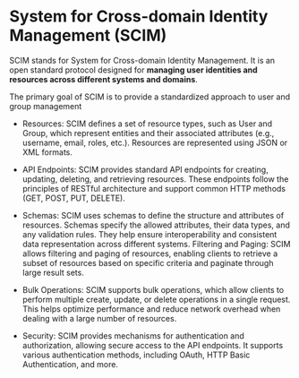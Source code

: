 # System for Cross-domain Identity Management (SCIM)
SCIM stands for System for Cross-domain Identity Management. It is an open standard protocol designed for **managing user identities and resources across different systems and domains**.

The primary goal of SCIM is to provide a standardized approach to user and group management

- Resources: SCIM defines a set of resource types, such as User and Group, which represent entities and their associated attributes (e.g., username, email, roles, etc.). Resources are represented using JSON or XML formats.


- API Endpoints: SCIM provides standard API endpoints for creating, updating, deleting, and retrieving resources. These endpoints follow the principles of RESTful architecture and support common HTTP methods (GET, POST, PUT, DELETE).


- Schemas: SCIM uses schemas to define the structure and attributes of resources. Schemas specify the allowed attributes, their data types, and any validation rules. They help ensure interoperability and consistent data representation across different systems.
Filtering and Paging: SCIM allows filtering and paging of resources, enabling clients to retrieve a subset of resources based on specific criteria and paginate through large result sets.
- Bulk Operations: SCIM supports bulk operations, which allow clients to perform multiple create, update, or delete operations in a single request. This helps optimize performance and reduce network overhead when dealing with a large number of resources.
- Security: SCIM provides mechanisms for authentication and authorization, allowing secure access to the API endpoints. It supports various authentication methods, including OAuth, HTTP Basic Authentication, and more.
